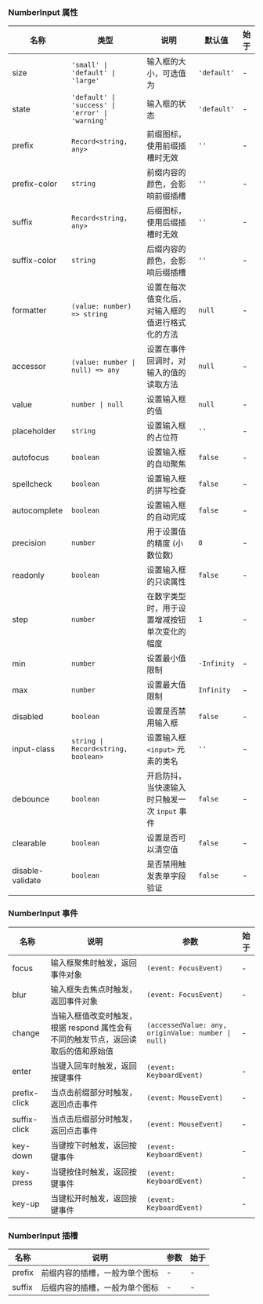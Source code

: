 ### NumberInput 属性

| 名称             | 类型                                             | 说明                                             | 默认值      | 始于 |
| ---------------- | ------------------------------------------------ | ------------------------------------------------ | ----------- | ---- |
| size             | `'small' \| 'default' \| 'large'`                | 输入框的大小，可选值为                           | `'default'` | -    |
| state            | `'default' \| 'success' \| 'error' \| 'warning'` | 输入框的状态                                     | `'default'` | -    |
| prefix           | `Record<string, any>`                            | 前缀图标，使用前缀插槽时无效                     | `''`        | -    |
| prefix-color     | `string`                                         | 前缀内容的颜色，会影响前缀插槽                   | `''`        | -    |
| suffix           | `Record<string, any>`                            | 后缀图标，使用后缀插槽时无效                     | `''`        | -    |
| suffix-color     | `string`                                         | 后缀内容的颜色，会影响后缀插槽                   | `''`        | -    |
| formatter        | `(value: number) => string`                      | 设置在每次值变化后，对输入框的值进行格式化的方法 | `null`      | -    |
| accessor         | `(value: number \| null) => any`                 | 设置在事件回调时，对输入的值的读取方法           | `null`      | -    |
| value            | `number \| null`                                 | 设置输入框的值                                   | `null`      | -    |
| placeholder      | `string`                                         | 设置输入框的占位符                               | `''`        | -    |
| autofocus        | `boolean`                                        | 设置输入框的自动聚焦                             | `false`     | -    |
| spellcheck       | `boolean`                                        | 设置输入框的拼写检查                             | `false`     | -    |
| autocomplete     | `boolean`                                        | 设置输入框的自动完成                             | `false`     | -    |
| precision        | `number`                                         | 用于设置值的精度 (小数位数)                      | `0`         | -    |
| readonly         | `boolean`                                        | 设置输入框的只读属性                             | `false`     | -    |
| step             | `number`                                         | 在数字类型时，用于设置增减按钮单次变化的幅度     | `1`         | -    |
| min              | `number`                                         | 设置最小值限制                                   | `-Infinity` | -    |
| max              | `number`                                         | 设置最大值限制                                   | `Infinity`  | -    |
| disabled         | `boolean`                                        | 设置是否禁用输入框                               | `false`     | -    |
| input-class      | `string \| Record<string, boolean>`              | 设置输入框 `<input>` 元素的类名                  | `''`        | -    |
| debounce         | `boolean`                                        | 开启防抖，当快速输入时只触发一次 `input` 事件    | `false`     | -    |
| clearable        | `boolean`                                        | 设置是否可以清空值                               | `false`     | -    |
| disable-validate | `boolean`                                        | 是否禁用触发表单字段验证                         | `false`     | -    |

### NumberInput 事件

| 名称         | 说明                                                                              | 参数                                                | 始于 |
| ------------ | --------------------------------------------------------------------------------- | --------------------------------------------------- | ---- |
| focus        | 输入框聚焦时触发，返回事件对象                                                    | `(event: FocusEvent)`                               | -    |
| blur         | 输入框失去焦点时触发，返回事件对象                                                | `(event: FocusEvent)`                               | -    |
| change       | 当输入框值改变时触发，根据 respond 属性会有不同的触发节点，返回读取后的值和原始值 | `(accessedValue: any, originValue: number \| null)` | -    |
| enter        | 当键入回车时触发，返回按键事件                                                    | `(event: KeyboardEvent)`                            | -    |
| prefix-click | 当点击前缀部分时触发，返回点击事件                                                | `(event: MouseEvent)`                               | -    |
| suffix-click | 当点击后缀部分时触发，返回点击事件                                                | `(event: MouseEvent)`                               | -    |
| key-down     | 当键按下时触发，返回按键事件                                                      | `(event: KeyboardEvent)`                            | -    |
| key-press    | 当键按住时触发，返回按键事件                                                      | `(event: KeyboardEvent)`                            | -    |
| key-up       | 当键松开时触发，返回按键事件                                                      | `(event: KeyboardEvent)`                            | -    |

### NumberInput 插槽

| 名称   | 说明                           | 参数 | 始于 |
| ------ | ------------------------------ | ---- | ---- |
| prefix | 前缀内容的插槽，一般为单个图标 | -    | -    |
| suffix | 后缀内容的插槽，一般为单个图标 | -    | -    |
